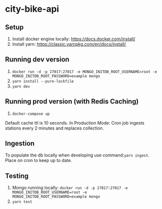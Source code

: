 # city-bike-api

## Setup

1. Install docker engine locally: https://docs.docker.com/install/
2. Install yarn: https://classic.yarnpkg.com/en/docs/install/

## Running dev version

1. `docker run -d -p 27017:27017 -e MONGO_INITDB_ROOT_USERNAME=root -e MONGO_INITDB_ROOT_PASSWORD=example mongo`
2. `yarn install --pure-lockfile`
3. `yarn dev`

## Running prod version (with Redis Caching)

1. `docker-compose up`

Default cache ttl is 10 seconds.
In Production Mode: Cron job ingests stations every 2 minutes and replaces collection.

## Ingestion

To populate the db locally when developing use command:`yarn ingest`.
Place on cron to keep up to date.

## Testing

1. Mongo running locally: `docker run -d -p 27017:27017 -e MONGO_INITDB_ROOT_USERNAME=root -e MONGO_INITDB_ROOT_PASSWORD=example mongo`
2. `yarn test`
